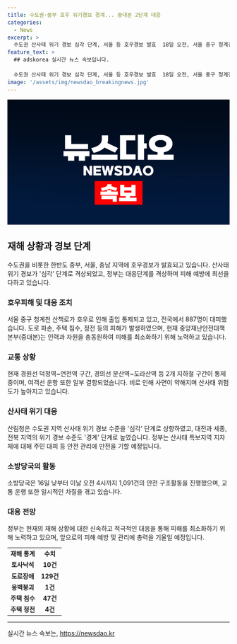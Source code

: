 ```yaml
---
title: 수도권·중부 호우 위기경보 경계... 중대본 2단계 대응
categories:
  - News
excerpt: >
  수도권 산사태 위기 경보 심각 단계, 서울 등 호우경보 발효  18일 오전, 서울 중구 청계천 산책로는 밤새 내린 비로 인해 출입 통제되었다. 전국에서 887명이 대피하고, 수도권에는 산사태 위기 경보가 내려졌다. 중앙재난안전대책본부는 피해 예방을 위해 대응 단계를 격상했으며, 도로 파손, 주택 침수 등으로 피해가 발생했다. 덕정~연천, 문산~도라산 등 지하철 노선과 여객선 운항이 중단되었고, 산사태 위험도가 높아졌다.
feature_text: >
  ## adskorea 실시간 뉴스 속보입니다.

  수도권 산사태 위기 경보 심각 단계, 서울 등 호우경보 발효  18일 오전, 서울 중구 청계천 산책로는 밤새 내린 비로 인해 출입 통제되었다. 전국에서 887명이 대피하고, 수도권에는 산사태 위기 경보가 내려졌다. 중앙재난안전대책본부는 피해 예방을 위해 대응 단계를 격상했으며, 도로 파손, 주택 침수 등으로 피해가 발생했다. 덕정~연천, 문산~도라산 등 지하철 노선과 여객선 운항이 중단되었고, 산사태 위험도가 높아졌다.
image: '/assets/img/newsdao_breakingnews.jpg'
---
```


<p><img src="/assets/img/newsdao_breakingnews.jpg" alt="adskorea 속보" /></p>

<h2 data-ke-size="size26">재해 상황과 경보 단계</h2>

<p data-ke-size="size16">수도권을 비롯한 한반도 중부, 서울, 충남 지역에 호우경보가 발효되고 있습니다. 산사태 위기 경보가 '심각' 단계로 격상되었고, 정부는 대응단계를 격상하며 피해 예방에 최선을 다하고 있습니다.</p>

<h3>호우피해 및 대응 조치</h3>

<p data-ke-size="size16">서울 중구 청계천 산책로가 호우로 인해 출입 통제되고 있고, 전국에서 887명이 대피했습니다. 도로 파손, 주택 침수, 정전 등의 피해가 발생하였으며, 현재 중앙재난안전대책본부(중대본)는 인력과 자원을 총동원하여 피해를 최소화하기 위해 노력하고 있습니다.</p>

<h3>교통 상황</h3>

<p data-ke-size="size16">현재 경원선 덕정역~연천역 구간, 경의선 문산역~도라산역 등 2개 지하철 구간이 통제 중이며, 여객선 운항 또한 일부 결항되었습니다. 비로 인해 사면이 약해지며 산사태 위험도가 높아지고 있습니다.</p>

<h3>산사태 위기 대응</h3>

<p data-ke-size="size16">산림청은 수도권 지역 산사태 위기 경보 수준을 '심각' 단계로 상향하였고, 대전과 세종, 전북 지역의 위기 경보 수준도 '경계' 단계로 높였습니다. 정부는 산사태 특보지역 지자체에 대해 주민 대피 등 안전 관리에 만전을 기할 예정입니다.</p>

<h3>소방당국의 활동</h3>

<p data-ke-size="size16">소방당국은 16일 낮부터 이날 오전 4시까지 1,091건의 안전 구조활동을 진행했으며, 교통 운행 또한 일시적인 차질을 겪고 있습니다.</p>

<h3>대응 전망</h3>

<p data-ke-size="size16">정부는 현재의 재해 상황에 대한 신속하고 적극적인 대응을 통해 피해를 최소화하기 위해 노력하고 있으며, 앞으로의 피해 예방 및 관리에 총력을 기울일 예정입니다.</p>

<table>
  <tbody>
    <tr>
      <td style="text-align: center; height: 17px;"><b>재해 통계</b></td>
      <td style="text-align: center; height: 17px;"><b>수치</b></td>
    </tr>
    <tr>
      <td style="text-align: center; height: 17px;"><b>토사낙석</b></td>
      <td style="text-align: center; height: 17px;"><b>10건</b></td>
    </tr>
    <tr>
      <td style="text-align: center; height: 17px;"><b>도로장애</b></td>
      <td style="text-align: center; height: 17px;"><b>129건</b></td>
    </tr>
    <tr>
      <td style="text-align: center; height: 17px;"><b>옹벽붕괴</b></td>
      <td style="text-align: center; height: 17px;"><b>1건</b></td>
    </tr>
    <tr>
      <td style="text-align: center; height: 17px;"><b>주택 침수</b></td>
      <td style="text-align: center; height: 17px;"><b>47건</b></td>
    </tr>
    <tr>
      <td style="text-align: center; height: 17px;"><b>주택 정전</b></td>
      <td style="text-align: center; height: 17px;"><b>4건</b></td>
    </tr>
  </tbody>
</table>

<hr>
실시간 뉴스 속보는, <a href="https://newsdao.kr" rel="dofollow">https://newsdao.kr</a>


